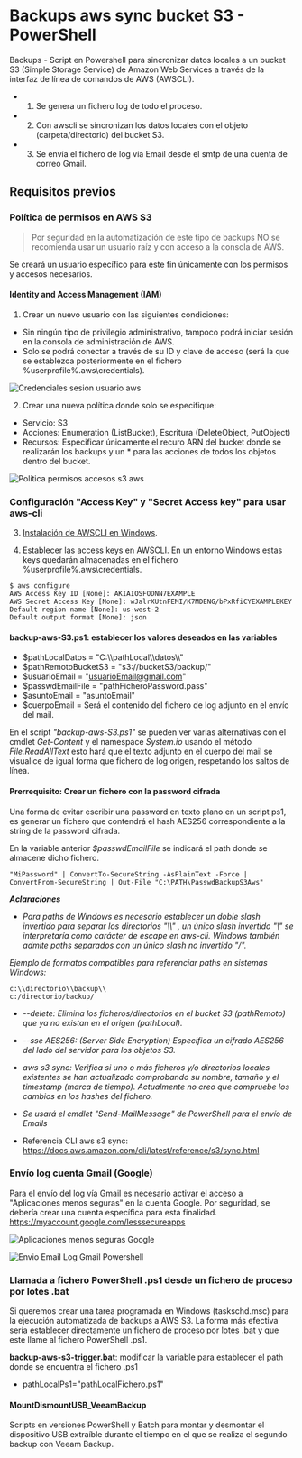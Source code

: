 # Backups aws sync bucket S3 - PowerShell
Backups - Script en Powershell para sincronizar datos locales a un bucket S3 (Simple Storage Service) de Amazon Web Services a través de la interfaz de línea de comandos de AWS (AWSCLI).

- 1. Se genera un fichero log de todo el proceso.
- 2. Con awscli se sincronizan los datos locales con el objeto (carpeta/directorio) del bucket S3.
- 3. Se envía el fichero de log vía Email desde el smtp de una cuenta de correo Gmail.

## Requisitos previos
### Política de permisos en AWS S3

> Por seguridad en la automatización de este tipo de backups NO se recomienda usar un usuario raíz y con acceso a la consola de AWS.

Se creará un usuario específico para este fin únicamente con los permisos y accesos necesarios.

#### Identity and Access Management (IAM)
1. Crear un nuevo usuario con las siguientes condiciones:
- Sin ningún tipo de privilegio administrativo, tampoco podrá iniciar sesión en la consola de administración de AWS.
- Solo se podrá conectar a través de su ID y clave de acceso (será la que se establezca posteriormente en el fichero %userprofile%\.aws\credentials).

![Credenciales sesion usuario aws](https://raw.githubusercontent.com/adrianlois/Backups-aws-sync-Bucket-S3/master/screenshots/credenciales_sesion_usuario_aws.png)

2. Crear una nueva política donde solo se especifique:
- Servicio: S3
- Acciones: Enumeration (ListBucket), Escritura (DeleteObject, PutObject)
- Recursos: Especificar únicamente el recuro ARN del bucket donde se realizarán los backups y un * para las acciones de todos los objetos dentro del bucket.

![Política permisos accesos s3 aws](https://raw.githubusercontent.com/adrianlois/Backups-aws-sync-Bucket-S3/master/screenshots/politica_permisos_acceso_s3_aws.png)

### Configuración "Access Key" y "Secret Access key" para usar aws-cli

3. [Instalación de AWSCLI en Windows](https://docs.aws.amazon.com/es_es/cli/latest/userguide/install-windows.html).

4. Establecer las access keys en AWSCLI. En un entorno Windows estas keys quedarán almacenadas en el fichero %userprofile%\.aws\credentials.

```
$ aws configure
AWS Access Key ID [None]: AKIAIOSFODNN7EXAMPLE
AWS Secret Access Key [None]: wJalrXUtnFEMI/K7MDENG/bPxRfiCYEXAMPLEKEY
Default region name [None]: us-west-2
Default output format [None]: json
```

#### **backup-aws-S3.ps1**: establecer los valores deseados en las variables

- $pathLocalDatos = "C:\\\pathLocal\\\datos\\\\"
- $pathRemotoBucketS3 = "s3://bucketS3/backup/"
- $usuarioEmail = "usuarioEmail@gmail.com" 
- $passwdEmailFile = "pathFicheroPassword.pass"
- $asuntoEmail = "asuntoEmail"
- $cuerpoEmail = Será el contenido del fichero de log adjunto en el envío del mail. 

En el script *"backup-aws-S3.ps1"* se pueden ver varias alternativas con el cmdlet *Get-Content* y el namespace *System.io* usando el método *File.ReadAllText* esto hará que el texto adjunto en el cuerpo del mail se visualice de igual forma que fichero de log origen, respetando los saltos de línea.

#### **Prerrequisito: Crear un fichero con la password cifrada**

Una forma de evitar escribir una password en texto plano en un script ps1, es generar un fichero que contendrá el hash AES256 correspondiente a la string de la password cifrada. 

En la variable anterior *$passwdEmailFile* se indicará el path donde se almacene dicho fichero.

```
"MiPassword" | ConvertTo-SecureString -AsPlainText -Force | ConvertFrom-SecureString | Out-File "C:\PATH\PasswdBackupS3Aws"
```

**_Aclaraciones_**

- *Para paths de Windows es necesario establecer un doble slash invertido para separar los directorios "\\\\" , un único slash invertido "\\" se interpretaría como carácter de escape en aws-cli. Windows también admite paths separados con un único slash no invertido "/".*

*Ejemplo de formatos compatibles para referenciar paths en sistemas Windows:*
```
c:\\directorio\\backup\\
c:/directorio/backup/
```

- *--delete: Elimina los ficheros/directorios en el bucket S3 (pathRemoto) que ya no existan en el origen (pathLocal).*

- *--sse AES256: (Server Side Encryption) Especifica un cifrado AES256 del lado del servidor para los objetos S3.*

- *aws s3 sync: Verifica si uno o más ficheros y/o directorios locales existentes se han actualizado comprobando su nombre, tamaño y el timestamp (marca de tiempo). Actualmente no creo que compruebe los cambios en los hashes del fichero.*

- *Se usará el cmdlet "Send-MailMessage" de PowerShell para el envío de Emails*

- Referencia CLI aws s3 sync: https://docs.aws.amazon.com/cli/latest/reference/s3/sync.html

### Envío log cuenta Gmail (Google)
Para el envío del log vía Gmail es necesario activar el acceso a "Aplicaciones menos seguras" en la cuenta Google. Por seguridad, se debería crear una cuenta específica para esta finalidad.
https://myaccount.google.com/lesssecureapps

![Aplicaciones menos seguras Google](https://raw.githubusercontent.com/adrianlois/Backups-aws-sync-bucket-S3-Bash-PowerShell/master/screenshots/ejecucion_app_menos_seguras_gmail.png)

![Envio Email Log Gmail Powershell](https://raw.githubusercontent.com/adrianlois/Backups-aws-sync-bucket-S3-Bash-PowerShell/master/screenshots/envio_email_backup_log_gmail_powershell.png)

### Llamada a fichero PowerShell .ps1 desde un fichero de proceso por lotes .bat
Si queremos crear una tarea programada en Windows (taskschd.msc) para la ejecución automatizada de backups a AWS S3. La forma más efectiva sería establecer directamente un fichero de proceso por lotes .bat y que este llame al fichero PowerShell .ps1.

**backup-aws-s3-trigger.bat**: modificar la variable para establecer el path donde se encuentra el fichero .ps1

- pathLocalPs1="pathLocalFichero.ps1"

#### MountDismountUSB_VeeamBackup
Scripts en versiones PowerShell y Batch para montar y desmontar el dispositivo USB extraíble durante el tiempo en el que se realiza el segundo backup con Veeam Backup. 
